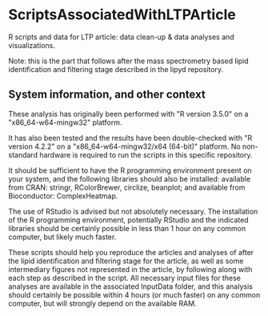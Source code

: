 # ScriptsAssociatedWithLTPArticle
R scripts and data for LTP article: data clean-up & data analyses and visualizations.

Note: this is the part that follows after the mass spectrometry based lipid identification and filtering stage described in the lipyd repository.


## System information, and other context
These analysis has originally been performed with "R version 3.5.0" on a "x86_64-w64-mingw32" platform.

It has also been tested and the results have been double-checked with "R version 4.2.2" on a "x86_64-w64-mingw32/x64 (64-bit)" platform.
No non-standard hardware is required to run the scripts in this specific repository.

It should be sufficient to have the R programming environment present on your system, and the following libraries should also be installed:
available from CRAN: stringr, RColorBrewer, circlize, beanplot; and available from Bioconductor: ComplexHeatmap.

The use of RStudio is advised but not absolutely necessary.
The installation of the R programming environment, potentially RStudio and the indicated libraries should be certainly possible in less than 1 hour on any common computer, but likely much faster.

These scripts should help you reproduce the articles and analyses of after the lipid identification and filtering stage for the article, as well as some intermediary figures not represented in the article, 
by following along with each step as described in the script. All necessary input files for these analyses are available in the associated InputData folder, and this analysis should certainly be possible within 4 hours (or much faster) on any common computer, but will strongly depend on the available RAM.




